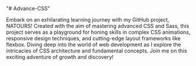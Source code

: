 "# Advance-CSS" 


Embark on an exhilarating learning journey with my GitHub project, NATOURS! Created with the aim of mastering advanced CSS and Sass, this project serves as a playground for honing skills in complex CSS animations, responsive design techniques, and cutting-edge layout frameworks like flexbox. Diving deep into the world of web development as I explore the intricacies of CSS architecture and fundamental concepts. Join me on this exciting adventure of growth and discovery!
